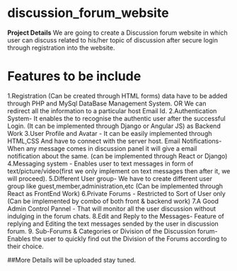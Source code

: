 # discussion_forum_website
**Project Details**
We are going to create a Discussion forum website in which user can discuss related to his/her topic of discussion after secure login through registration into the website. 
# Features to be include

1.Registration (Can be created through HTML forms) data have to be added through PHP and MySql DataBase Management System. OR We can redirect all the information to a particular host Email Id.
2.Authentication System- It enables the to recognise the authentic user after the successful Login. (It can be implemented through Django or Angular JS) as Backend Work
3.User Profile and Avatar - It can be easily implemented through HTML,CSS And have to connect with the server host.
Email Notifications- When any message comes in discussion panel it will give a email  notification about the same. (can be implemented through React or Django)
4.Messaging system - Enables user to text messages in form of text/picture/video(first we only implement on text messages then after it, we will proceed).
5.Different User group- We have to create different user group like guest,member,administration,etc (Can be implemented through React as FrontEnd Work)
6.Private Forums - Restricted to Sort of User only (Can be implemented by combo of both front & backend work)
7.A Good Admin Control Pannel - That will monitor all the user discussion without indulging in the forum chats.
8.Edit and Reply to the Messages-  Feature of replying and Editing the text messages sended by the user in discussion forum.
9. Sub-Forums & Categories or Division of the Discussion forum- Enables the user to quickly find out the Division of the Forums according to their choice.



##More Details will be uploaded stay tuned.
